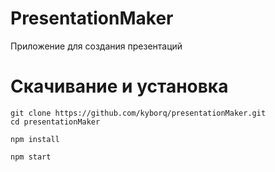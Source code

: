 # PresentationMaker

Приложение для создания презентаций

# Скачивание и установка 

```
git clone https://github.com/kyborq/presentationMaker.git
cd presentationMaker

npm install

npm start
```
